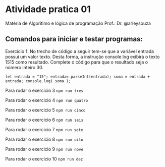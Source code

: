 # Atividade pratica 01 
Matéria de Algoritimo e lógica de programação Prof.: Dr. @arleysouza
## Comandos para iniciar e testar programas:
Exercício 1: No trecho de código a seguir tem-se que a variável entrada possui um valor texto. Desta forma, a
instrução console.log exibirá o texto 1515 como resultado. Complete o código para que o resultado seja o
número inteiro 30.

`let entrada = "15";
entrada= parseInt(entrada);
soma = entrada + entrada;
console.log( soma );`

Para rodar o exercicio 3 `npm run tres`

Para rodar o exercicio 4 `npm run quatro`

Para rodar o exercicio 5 `npm run cinco`

Para rodar o exercicio 6 `npm run seis`

Para rodar o exercicio 7 `npm run sete`

Para rodar o exercicio 8 `npm run oito`

Para rodar o exercicio 9 `npm run nove`

Para rodar o exercicio 10 `npm run dez`


